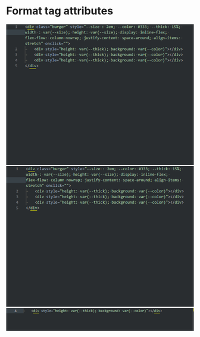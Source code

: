 # Format tag attributes

![Demo](IMG/format-tag-01.gif)
![Demo](IMG/format-tag-02.gif)
![Demo](IMG/format-tag-03.gif)